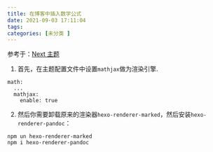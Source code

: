 ```yaml
---
title: 在博客中插入数学公式
date: 2021-09-03 17:11:04
tags: 
categories: [未分类 ]
---
```


参考于：[Next 主题](https://theme-next.js.org/docs/third-party-services/math-equations)
<!-- more -->

1. 首先，在主题配置文件中设置`mathjax`做为渲染引擎.
```base next/_config.yml
math:
  ...
  mathjax:
    enable: true
```

2. 然后你需要卸载原来的渲染器`hexo-renderer-marked`，然后安装`hexo-renderer-pandoc`：
```shell
npm un hexo-renderer-marked 
npm i hexo-renderer-pandoc
```
